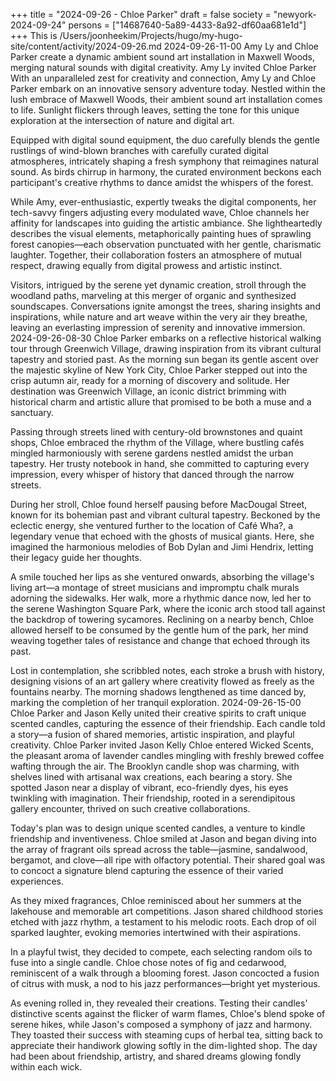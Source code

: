 +++
title = "2024-09-26 - Chloe Parker"
draft = false
society = "newyork-2024-09-24"
persons = ["14687640-5a89-4433-8a92-df60aa681e1d"]
+++
This is /Users/joonheekim/Projects/hugo/my-hugo-site/content/activity/2024-09-26.md
2024-09-26-11-00
Amy Ly and Chloe Parker create a dynamic ambient sound art installation in Maxwell Woods, merging natural sounds with digital creativity.
Amy Ly invited Chloe Parker
With an unparalleled zest for creativity and connection, Amy Ly and Chloe Parker embark on an innovative sensory adventure today. Nestled within the lush embrace of Maxwell Woods, their ambient sound art installation comes to life. Sunlight flickers through leaves, setting the tone for this unique exploration at the intersection of nature and digital art.

Equipped with digital sound equipment, the duo carefully blends the gentle rustlings of wind-blown branches with carefully curated digital atmospheres, intricately shaping a fresh symphony that reimagines natural sound. As birds chirrup in harmony, the curated environment beckons each participant's creative rhythms to dance amidst the whispers of the forest.

While Amy, ever-enthusiastic, expertly tweaks the digital components, her tech-savvy fingers adjusting every modulated wave, Chloe channels her affinity for landscapes into guiding the artistic ambiance. She lightheartedly describes the visual elements, metaphorically painting hues of sprawling forest canopies—each observation punctuated with her gentle, charismatic laughter. Together, their collaboration fosters an atmosphere of mutual respect, drawing equally from digital prowess and artistic instinct.

Visitors, intrigued by the serene yet dynamic creation, stroll through the woodland paths, marveling at this merger of organic and synthesized soundscapes. Conversations ignite amongst the trees, sharing insights and inspirations, while nature and art weave within the very air they breathe, leaving an everlasting impression of serenity and innovative immersion.
2024-09-26-08-30
Chloe Parker embarks on a reflective historical walking tour through Greenwich Village, drawing inspiration from its vibrant cultural tapestry and storied past.
As the morning sun began its gentle ascent over the majestic skyline of New York City, Chloe Parker stepped out into the crisp autumn air, ready for a morning of discovery and solitude. Her destination was Greenwich Village, an iconic district brimming with historical charm and artistic allure that promised to be both a muse and a sanctuary.

Passing through streets lined with century-old brownstones and quaint shops, Chloe embraced the rhythm of the Village, where bustling cafés mingled harmoniously with serene gardens nestled amidst the urban tapestry. Her trusty notebook in hand, she committed to capturing every impression, every whisper of history that danced through the narrow streets.

During her stroll, Chloe found herself pausing before MacDougal Street, known for its bohemian past and vibrant cultural tapestry. Beckoned by the eclectic energy, she ventured further to the location of Café Wha?, a legendary venue that echoed with the ghosts of musical giants. Here, she imagined the harmonious melodies of Bob Dylan and Jimi Hendrix, letting their legacy guide her thoughts.

A smile touched her lips as she ventured onwards, absorbing the village's living art—a montage of street musicians and impromptu chalk murals adorning the sidewalks. Her walk, more a rhythmic dance now, led her to the serene Washington Square Park, where the iconic arch stood tall against the backdrop of towering sycamores. Reclining on a nearby bench, Chloe allowed herself to be consumed by the gentle hum of the park, her mind weaving together tales of resistance and change that echoed through its past.

Lost in contemplation, she scribbled notes, each stroke a brush with history, designing visions of an art gallery where creativity flowed as freely as the fountains nearby. The morning shadows lengthened as time danced by, marking the completion of her tranquil exploration.
2024-09-26-15-00
Chloe Parker and Jason Kelly united their creative spirits to craft unique scented candles, capturing the essence of their friendship. Each candle told a story—a fusion of shared memories, artistic inspiration, and playful creativity.
Chloe Parker invited Jason Kelly
Chloe entered Wicked Scents, the pleasant aroma of lavender candles mingling with freshly brewed coffee wafting through the air. The Brooklyn candle shop was charming, with shelves lined with artisanal wax creations, each bearing a story. She spotted Jason near a display of vibrant, eco-friendly dyes, his eyes twinkling with imagination. Their friendship, rooted in a serendipitous gallery encounter, thrived on such creative collaborations.

Today's plan was to design unique scented candles, a venture to kindle friendship and inventiveness. Chloe smiled at Jason and began diving into the array of fragrant oils spread across the table—jasmine, sandalwood, bergamot, and clove—all ripe with olfactory potential. Their shared goal was to concoct a signature blend capturing the essence of their varied experiences.

As they mixed fragrances, Chloe reminisced about her summers at the lakehouse and memorable art competitions. Jason shared childhood stories etched with jazz rhythm, a testament to his melodic roots. Each drop of oil sparked laughter, evoking memories intertwined with their aspirations.

In a playful twist, they decided to compete, each selecting random oils to fuse into a single candle. Chloe chose notes of fig and cedarwood, reminiscent of a walk through a blooming forest. Jason concocted a fusion of citrus with musk, a nod to his jazz performances—bright yet mysterious.

As evening rolled in, they revealed their creations. Testing their candles' distinctive scents against the flicker of warm flames, Chloe's blend spoke of serene hikes, while Jason's composed a symphony of jazz and harmony. They toasted their success with steaming cups of herbal tea, sitting back to appreciate their handiwork glowing softly in the dim-lighted shop. The day had been about friendship, artistry, and shared dreams glowing fondly within each wick.
